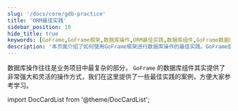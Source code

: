 ```yaml
---
slug: '/docs/core/gdb-practice'
title: 'ORM最佳实践'
sidebar_position: 10
hide_title: true
keywords: [GoFrame,GoFrame框架,数据库操作,ORM最佳实践,数据库组件,GoFrame数据库,业务项目,灵活操作,最佳实践案例,参考学习]
description: '本页面介绍了如何使用GoFrame框架进行数据库操作的最佳实践。GoFrame提供了强大而灵活的数据库组件，支持各种复杂业务项目中的数据库操作。本文档中包含多个最佳实践案例，供开发者参考和学习，帮助您更高效地实现数据库操作。'
---
```



数据库操作往往是业务项目中最复杂的部分， `GoFrame` 的数据库组件其实提供了非常强大和灵活的操作方式，我们在这里提供了一些最佳实践的案例，方便大家参考学习。

import DocCardList from '@theme/DocCardList';

<DocCardList />